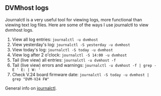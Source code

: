 ## DVMhost logs

Journalctl is a very useful tool for viewing logs, more functional than viewing text log files. Here are some of the ways I use journalctl to view dvmhost logs. 
1. View all log entries: `journalctl -u dvmhost`
3. View yesterday's log: `journalctl -S yesterday -u dvmhost`
4. View today's log: `journalctl -S today -u dvmhost`
7. View log after 2 o'clock: `journalctl -S 14:00 -u dvmhost`
2. Tail (live view) all entries: `journalctl -u dvmhost -f`
5. Tail (live view) errors and warnings: `journalctl -u dvmhost -f | grep -E ' E: | W: '`
6. Check V.24 board firmware date: `journalctl -S today -u dvmhost | grep "DVM-V24 FW"`

General info on [journalctl](https://www.digitalocean.com/community/tutorials/how-to-use-journalctl-to-view-and-manipulate-systemd-logs).
